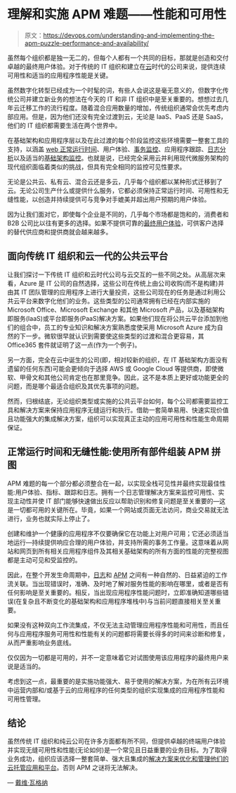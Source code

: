 # 理解和实施 APM 难题——性能和可用性

> 原文：<https://devops.com/understanding-and-implementing-the-apm-puzzle-performance-and-availability/>

虽然每个组织都是独一无二的，但每个人都有一个共同的目标，那就是创造和交付卓越的最终用户体验。对于传统的 IT 组织和建立在[云](https://devops.com/from-devops-to-devsecops-owning-cloud-security/)时代的公司来说，提供连续可用性和适当的应用程序性能是关键。

虽然数字化转型已经成为一个时髦的词，有些人会说这是毫无意义的，但数字化传统公司并建立新业务的想法在今天的 IT 和非 IT 组织中是至关重要的。想想过去几年云迁移工作的流行程度。随着混合应用数量的增加，传统组织通常会优先考虑内部应用。但是，因为他们还没有完全过渡到云，无论是 IaaS、PaaS 还是 SaaS，他们的 IT 组织都需要生活在两个世界中。

在基础架构和应用程序层以及在此过渡的每个阶段监控这些环境需要一整套工具的支持，以涵盖 [web 正常运行时间](https://www.pingdom.com/product/uptime-monitoring/)、用户体验、[事务监控](https://www.pingdom.com/product/transaction-monitoring/)、应用程序跟踪、[日志分析](https://www.loggly.com/product/log-analysis/)以及适当的[基础架构监控](https://www.appoptics.com/infrastructure-monitoring)。也就是说，已经完全采用云并利用现代微服务架构的现代组织面临着类似的挑战，但具有完全相同的监控可见性要求。

无论是公共云、私有云、混合云还是多云，几乎每个组织都以某种形式迁移到了云。无论公司生产什么或提供什么服务，它都必须保持正常运行时间、可用性和无缝性能，以创造并持续提供可与竞争对手媲美并超出用户预期的用户体验。

因为让我们面对它，即使每个企业是不同的，几乎每个市场都是饱和的，消费者和 B2B 公司比以往有更多的选择。如果不提供可靠的[最终用户体验](https://www.pingdom.com/topics/end-user-monitoring/)，可供客户选择的替代供应商和提供商就会越来越多。

## **面向传统 IT 组织和云一代的公共云平台**

让我们探讨一下传统 IT 组织和云时代公司与云交互的一些不同之处。从高层次来看，Azure 是 IT 公司的自然选择，这些公司在传统上由公司收购(而不是构建)并由其 IT 团队管理的应用程序上进行大量投资，这些公司现在的任务是通过利用公共云平台来数字化他们的业务。这些类型的公司通常拥有已经在内部实施的 Microsoft Office、Microsoft Exchange 和其他 Microsoft 产品，以及基础架构即服务(IaaS)或平台即服务(PaaS)解决方案。如果他们现在将公共云平台添加到他们的组合中，员工的专业知识和解决方案熟悉度使采用 Microsoft Azure 成为自然的下一步。微软很早就认识到需要使这些类型的过渡和混合更容易，其 Office365 套件就证明了这一点(作为一个例子)。

另一方面，完全在云中诞生的公司(即，相对较新的组织，在 IT 基础架构方面没有遗留的任何东西)可能会更倾向于选择 AWS 或 Google Cloud 等提供商，即使微软、甲骨文和其他公司肯定也在那里竞争。因此，这不是本质上更好或功能更全的问题，而是哪个最适合组织及其优先事项的问题。

然而，归根结底，无论组织类型或实施的公共云平台如何，每个公司都需要监控工具和解决方案来保持应用程序无缝运行和执行。借助一套简单易用、快速实现价值且功能强大的集成解决方案，组织可以实现真正主动的应用可用性和性能生命周期保证。

## **正常运行时间和无缝性能:使用所有部件组装 APM 拼图**

APM 难题的每一个部分都必须整合在一起，以实现全栈可见性并最终实现最佳性能:用户体验、指标、跟踪和日志。拥有一个日志管理解决方案来监控可用性、实现主动性并使 IT 部门能够快速做出反应以帮助识别和修复问题是至关重要的—这是一切都可用的关键所在。毕竟，如果一个网站或页面无法访问，商业交易就无法进行，业务也就实际上停止了。

创建和维护一个健康的应用程序不仅要确保它在功能上对用户可用；它还必须适当地运行—持续提供响应合理的用户体验，并支持所需的事务工作量。这意味着从网站和网页到所有相关应用程序组件及其相关基础架构的所有方面的性能的完整视图都是主动可见和受监控的。

因此，在整个开发生命周期中，[日志](https://www.loggly.com/)和 [APM](https://www.appoptics.com/apm-tools) 之间有一种自然的、日益紧迫的工作流关联。当出现错误时，准确、及时地了解对服务性能的影响在哪里，或者是否有任何影响是至关重要的。相反，当出现应用程序性能问题时，立即准确知道哪些错误(在复杂且不断变化的基础架构和应用程序堆栈中)与当前问题直接相关至关重要。

如果没有这种双向工作流集成，不仅无法主动管理应用程序性能和可用性，而且任何与应用程序服务可用性和性能有关的问题都将需要长得多的时间来诊断和修复，从而严重影响业务底线。

仅仅因为一切都是可用的，并不一定意味着它对试图使用该应用程序的最终用户来说是适当的。

考虑到这一点，最重要的是实施功能强大、易于使用的解决方案，为在所有云环境中运营内部和/或基于云的应用程序的任何类型的组织实现集成的应用程序性能和可用性管理。

## **结论**

虽然传统 IT 组织和纯云公司在许多方面都有所不同，但提供卓越的终端用户体验并实现无缝可用性和性能(无论如何)是一个常见且日益重要的业务目标。为了取得业务成功，组织应该选择一整套简单、强大且集成的[解决方案来优化和管理他们的云托管应用和平台](https://www.solarwinds.com/topics/cloud-monitoring-tools)。否则 APM 之谜将无法解决。

— [戴维·瓦格纳](https://devops.com/author/david-wagner/)